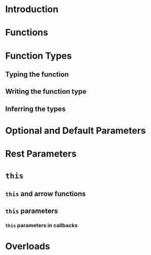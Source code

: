 # Introduction
# Functions
# Function Types
## Typing the function
## Writing the function type
## Inferring the types
# Optional and Default Parameters
# Rest Parameters
# `this`
## `this` and arrow functions
## `this` parameters
### `this` parameters in callbacks
# Overloads